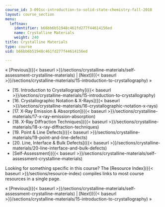 ```yaml
---
course_id: 3-091sc-introduction-to-solid-state-chemistry-fall-2010
layout: course_section
menu:
  leftnav:
    identifier: b66bb6b51948c461fd277f44614156ed
    name: Crystalline Materials
    weight: 240
title: Crystalline Materials
type: course
uid: b66bb6b51948c461fd277f44614156ed

---
```


« [Previous]({{< baseurl >}}/sections/crystalline-materials/self-assessment-crystalline-materials) | [Next]({{< baseurl >}}/sections/crystalline-materials/15-introduction-to-crystallography) »

*   [15\. Introduction to Crystallography]({{< baseurl >}}/sections/crystalline-materials/15-introduction-to-crystallography)
*   [16\. Crystallographic Notation & X-Rays]({{< baseurl >}}/sections/crystalline-materials/16-crystallographic-notation-x-rays)
*   [17\. X-Ray Emission & Absorption]({{< baseurl >}}/sections/crystalline-materials/17-x-ray-emission-absorption)
*   [18\. X-Ray Diffraction Techniques]({{< baseurl >}}/sections/crystalline-materials/18-x-ray-diffraction-techniques)
*   [19\. Point & Line Defects]({{< baseurl >}}/sections/crystalline-materials/19-point-and-line-defects)
*   [20\. Line, Interface & Bulk Defects]({{< baseurl >}}/sections/crystalline-materials/20-line-interface-and-bulk-defects)
*   [Self-Assessment]({{< baseurl >}}/sections/crystalline-materials/self-assessment-crystalline-materials)

Looking for something specific in this course? The [Resource Index]({{< baseurl >}}/sections/resource-index) compiles links to most course resources in a single page.

« [Previous]({{< baseurl >}}/sections/crystalline-materials/self-assessment-crystalline-materials) | [Next]({{< baseurl >}}/sections/crystalline-materials/15-introduction-to-crystallography) »